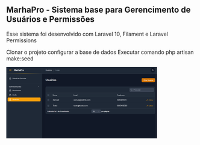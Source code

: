 ## MarhaPro - Sistema base para Gerencimento de Usuários e Permissões

Esse sistema foi desenvolvido com Laravel 10, Filament e Laravel Permissions

Clonar o projeto
configurar a base de dados
Executar comando php artisan make:seed

<img src="screenshot.png" width="400" alt="Screenshot">

